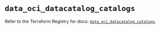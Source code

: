 # `data_oci_datacatalog_catalogs`

Refer to the Terraform Registry for docs: [`data_oci_datacatalog_catalogs`](https://registry.terraform.io/providers/hashicorp/oci/7.19.0/docs/data-sources/datacatalog_catalogs).
